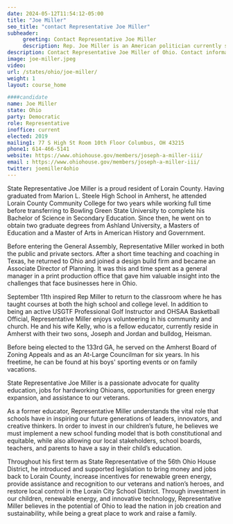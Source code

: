 ```yaml
---
date: 2024-05-12T11:54:12-05:00
title: "Joe Miller"
seo_title: "contact Representative Joe Miller"
subheader:
     greeting: Contact Representative Joe Miller
     description: Rep. Joe Miller is an American politician currently serving as the State Representative for the 53rd district of the Ohio House of Representatives. He is a member of Democratic party.
description: Contact Representative Joe Miller of Ohio. Contact information for Joe Miller includes email address, phone number, and mailing address.
image: joe-miller.jpeg
video:
url: /states/ohio/joe-miller/
weight: 1
layout: course_home

####candidate
name: Joe Miller
state: Ohio
party: Democratic
role: Representative
inoffice: current
elected: 2019
mailing1: 77 S High St Room 10th Floor Columbus, OH 43215
phone1: 614-466-5141
website: https://www.ohiohouse.gov/members/joseph-a-miller-iii/
email : https://www.ohiohouse.gov/members/joseph-a-miller-iii/
twitter: joemiller4ohio
---
```

State Representative Joe Miller is a proud resident of Lorain County. Having graduated from Marion L. Steele High School in Amherst, he attended Lorain County Community College for two years while working full time before transferring to Bowling Green State University to complete his Bachelor of Science in Secondary Education. Since then, he went on to obtain two graduate degrees from Ashland University, a Masters of Education and a Master of Arts in American History and Government.

Before entering the General Assembly, Representative Miller worked in both the public and private sectors. After a short time teaching and coaching in Texas, he returned to Ohio and joined a design build firm and became an Associate Director of Planning. It was this and time spent as a general manager in a print production office that gave him valuable insight into the challenges that face businesses here in Ohio.

September 11th  inspired Rep Miller to return to the classroom where he has taught courses at both the high school and college level. In addition to being an active USGTF Professional Golf Instructor and OHSAA Basketball Official, Representative Miller enjoys volunteering in his community and church. He and his wife Kelly, who is a fellow educator, currently reside in Amherst with their two sons, Joseph and Jordan and bulldog, Heisman.

Before being elected to the 133rd GA, he served on the Amherst Board of Zoning Appeals and as an At-Large Councilman for six years. In his freetime, he can be found at his boys' sporting events or on family vacations.

State Representative Joe Miller is a passionate advocate for quality education, jobs for hardworking Ohioans, opportunities for green energy expansion, and assistance to our veterans.

As a former educator, Representative Miller understands the vital role that schools have in inspiring our future generations of leaders, innovators, and creative thinkers. In order to invest in our children’s future, he believes we must implement a new school funding model that is both constitutional and equitable, while also allowing our local stakeholders, school boards, teachers, and parents to have a say in their child’s education.

Throughout his first term as State Representative of the 56th Ohio House District, he introduced and supported legislation to bring money and jobs back to Lorain County, increase incentives for renewable green energy, provide assistance and recognition to our veterans and nation’s heroes, and restore local control in the Lorain City School District. Through investment in our children, renewable energy, and innovative technology, Representative Miller believes in the potential of Ohio to lead the nation in job creation and sustainability, while being a great place to work and raise a family.
